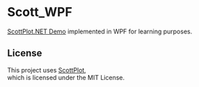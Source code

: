 # Scott_WPF
[ScottPlot.NET Demo](https://scottplot.net/demo/5.0/) implemented in WPF for learning purposes.

## License
This project uses [ScottPlot](https://github.com/ScottPlot/ScottPlot),  
which is licensed under the MIT License.